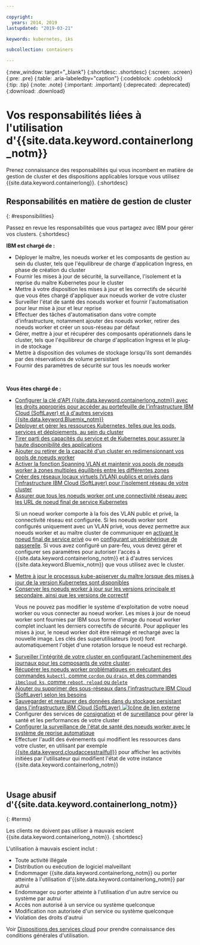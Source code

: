 ```yaml
---

copyright:
  years: 2014, 2019
lastupdated: "2019-03-21"

keywords: kubernetes, iks

subcollection: containers

---
```


{:new_window: target="_blank"}
{:shortdesc: .shortdesc}
{:screen: .screen}
{:pre: .pre}
{:table: .aria-labeledby="caption"}
{:codeblock: .codeblock}
{:tip: .tip}
{:note: .note}
{:important: .important}
{:deprecated: .deprecated}
{:download: .download}



# Vos responsabilités liées à l'utilisation d'{{site.data.keyword.containerlong_notm}}
Prenez connaissance des responsabilités qui vous incombent en matière de gestion de cluster et des dispositions applicables lorsque vous utilisez {{site.data.keyword.containerlong}}.
{:shortdesc}

## Responsabilités en matière de gestion de cluster
{: #responsibilities}

Passez en revue les responsabilités que vous partagez avec IBM pour gérer vos clusters.
{:shortdesc}

**IBM est chargé de :**

- Déployer le maître, les noeuds worker et les composants de gestion au sein du cluster, tels que l'équilibreur de charge d'application Ingress, en phase de création du cluster
- Fournir les mises à jour de sécurité, la surveillance, l'isolement et la reprise du maître Kubernetes pour le cluster
- Mettre à votre disposition les mises à jour et les correctifs de sécurité que vous êtes chargé d'appliquer aux noeuds worker de votre cluster
- Surveiller l'état de santé des noeuds worker et fournir l'automatisation pour leur mise à jour et leur reprise
- Effectuer des tâches d'automatisation dans votre compte d'infrastructure, notamment ajouter des noeuds worker, retirer des noeuds worker et créer un sous-réseau par défaut
- Gérer, mettre à jour et récupérer des composants opérationnels dans le cluster, tels que l'équilibreur de charge d'application Ingress et le plug-in de stockage
- Mettre à disposition des volumes de stockage lorsqu'ils sont demandés par des réservations de volume persistant
- Fournir des paramètres de sécurité sur tous les noeuds worker

</br>

**Vous êtes chargé de :**

- [Configurer la clé d'API {{site.data.keyword.containerlong_notm}} avec les droits appropriés pour accéder au portefeuille de l'infrastructure IBM Cloud (SoftLayer) et à d'autres services {{site.data.keyword.Bluemix_notm}}](/docs/containers?topic=containers-users#api_key)
- [Déployer et gérer les ressources Kubernetes, telles que les pods, services et déploiements, au sein du cluster](/docs/containers?topic=containers-app#app_cli)
- [Tirer parti des capacités du service et de Kubernetes pour assurer la haute disponibilité des applications](/docs/containers?topic=containers-app#highly_available_apps)
- [Ajouter ou retirer de la capacité d'un cluster en redimensionnant vos pools de noeuds worker](/docs/containers?topic=containers-clusters#add_workers)
- [Activer la fonction Spanning VLAN et maintenir vos pools de noeuds worker à zones multiples équilibrés entre les différentes zones](/docs/containers?topic=containers-plan_clusters#ha_clusters)
- [Créer des réseaux locaux virtuels (VLAN) publics et privés dans l'infrastructure IBM Cloud (SoftLayer) pour l'isolement réseau de votre cluster](/docs/infrastructure/vlans?topic=vlans-getting-started-with-vlans#getting-started-with-vlans)
- [Assurer que tous les noeuds worker ont une connectivité réseau avec les URL de noeud final de service Kubernetes](/docs/containers?topic=containers-firewall#firewall) <p class="note">Si un noeud worker comporte à la fois des VLAN public et privé, la connectivité réseau est configurée. Si les noeuds worker sont configurés uniquement avec un VLAN privé, vous devez permettre aux noeuds worker et au maître cluster de communiquer en [activant le noeud final de service privé](/docs/containers?topic=containers-cs_network_ov#cs_network_ov_master_private) ou en [configurant un périphérique de passerelle](/docs/containers?topic=containers-cs_network_ov#cs_network_ov_master_gateway). Si vous avez configuré un pare-feu, vous devez gérer et configurer ses paramètres pour autoriser l'accès à {{site.data.keyword.containerlong_notm}} et à d'autres services {{site.data.keyword.Bluemix_notm}} que vous utilisez avec le cluster.</p>
- [Mettre à jour le processus kube-apiserver du maître lorsque des mises à jour de la version Kubernetes sont disponibles](/docs/containers?topic=containers-update#master)
- [Conserver les noeuds worker à jour sur les versions principale et secondaire, ainsi que les versions de correctif](/docs/containers?topic=containers-update#worker_node) <p class="note">Vous ne pouvez pas modifier le système d'exploitation de votre noeud worker ou vous connecter au noeud worker. Les mises à jour de noeud worker sont fournies par IBM sous forme d'image du noeud worker complet incluant les derniers correctifs de sécurité. Pour appliquer les mises à jour, le noeud worker doit être réimagé et rechargé avec la nouvelle image. Les clés des superutilisateurs (root) font automatiquement l'objet d'une rotation lorsque le noeud est rechargé.</p>
- [Surveiller l'intégrité de votre cluster en configurant l'acheminement des journaux pour les composants de votre cluster](/docs/containers?topic=containers-health#health).   
- [Récupérer les noeuds worker problématiques en exécutant des commandes `kubectl`, comme `cordon` ou `drain`, et des commandes `ibmcloud ks`, comme `reboot`, `reload` ou `delete`](/docs/containers?topic=containers-cs_cli_reference#cs_worker_reboot)
- [Ajouter ou supprimer des sous-réseaux dans l'infrastructure IBM Cloud (SoftLayer) selon les besoins](/docs/containers?topic=containers-subnets#subnets)
- [Sauvegarder et restaurer des données dans du stockage persistant dans l'infrastructure IBM Cloud (SoftLayer) ![Icône de lien externe](../icons/launch-glyph.svg "Icône de lien externe")](/docs/services/RegistryImages/ibm-backup-restore?topic=RegistryImages-ibmbackup_restore_starter)
- Configurer des services de [consignation](/docs/containers?topic=containers-health#logging) et de [surveillance](/docs/containers?topic=containers-health#view_metrics) pour gérer la santé et les performances de votre cluster
- [Configurer la surveillance de l'état de santé des noeuds worker avec le système de reprise automatique](/docs/containers?topic=containers-health#autorecovery)
- Effectuer l'audit des événements qui modifient les ressources dans votre cluster, en utilisant par exemple [{{site.data.keyword.cloudaccesstrailfull}}](/docs/containers?topic=containers-at_events#at_events) pour afficher les activités initiées par l'utilisateur qui modifient l'état de votre instance {{site.data.keyword.containerlong_notm}}

<br />


## Usage abusif d'{{site.data.keyword.containerlong_notm}}
{: #terms}

Les clients ne doivent pas utiliser à mauvais escient {{site.data.keyword.containerlong_notm}}.
{:shortdesc}

L'utilisation à mauvais escient inclut :

*   Toute activité illégale
*   Distribution ou exécution de logiciel malveillant
*   Endommager {{site.data.keyword.containerlong_notm}} ou porter atteinte à l'utilisation d'{{site.data.keyword.containerlong_notm}} par autrui
*   Endommager ou porter atteinte à l'utilisation d'un autre service ou système par autrui
*   Accès non autorisé à un service ou système quelconque
*   Modification non autorisée d'un service ou système quelconque
*   Violation des droits d'autrui

Voir [Dispositions des services cloud](https://cloud.ibm.com/docs/overview/terms-of-use/notices.html#terms) pour prendre connaissance des conditions générales d'utilisation.
